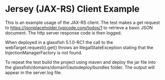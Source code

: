 # Jersey (JAX-RS) Client Example
This is an example usage of the JAX-RS client.  The test makes a get request to https://jsonplaceholder.typicode.com/todos/1 to retrieve a basic JSON document.  The http server response code is then logged.

When deployed in a glassfish 5.1.0-RC1 the call to the webTarget.request().get() throws an IllegalStateException stating that the InjectionManagerFactory is not found. 

To repeat the test build the project using maven and deploy the jar file into the
glassfish/domains/domain1/autodeploy/bundles folder. The output will appear in the server.log file.
